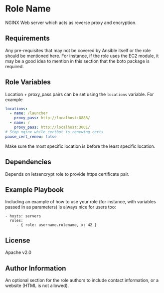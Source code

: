 Role Name
=========

NGINX Web server which acts as reverse proxy and encryption.

Requirements
------------

Any pre-requisites that may not be covered by Ansible itself or the role should be mentioned here. For instance, if the role uses the EC2 module, it may be a good idea to mention in this section that the boto package is required.

Role Variables
--------------

Location + proxy_pass pairs can be set using the `locations` variable. For example

```yaml
locations:
  - name: /launcher
    proxy_pass: http://localhost:8888/
  - name: /
    proxy_pass: http://localhost:3001/
# Stop nginx while certbot is renewing certs
pause_cert_renew: false
```

Make sure the most specific location is before the least specific location.

Dependencies
------------

Depends on letsencrypt role to provide https certificate pair.

Example Playbook
----------------

Including an example of how to use your role (for instance, with variables passed in as parameters) is always nice for users too:

    - hosts: servers
      roles:
         - { role: username.rolename, x: 42 }

License
-------

Apache v2.0

Author Information
------------------

An optional section for the role authors to include contact information, or a website (HTML is not allowed).
